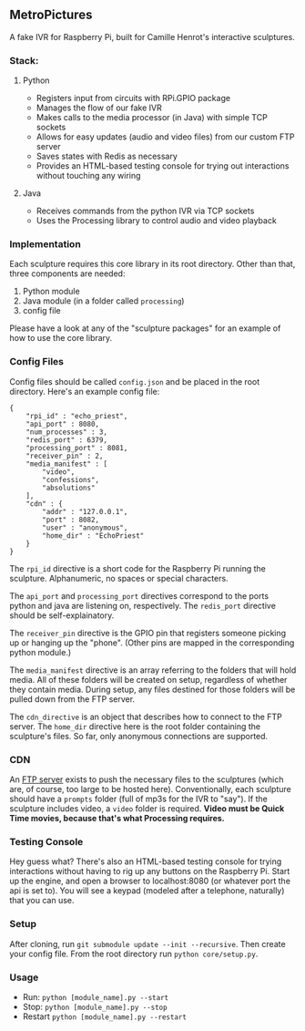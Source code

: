 ## MetroPictures

A fake IVR for Raspberry Pi, built for Camille Henrot's interactive sculptures.

### Stack:

1.	Python

	*	Registers input from circuits with RPi.GPIO package
	*	Manages the flow of our fake IVR
	*	Makes calls to the media processor (in Java) with simple TCP sockets
	*	Allows for easy updates (audio and video files) from our custom FTP server
	*	Saves states with Redis as necessary
	*	Provides an HTML-based testing console for trying out interactions without touching any wiring

1.	Java

	*	Receives commands from the python IVR via TCP sockets
	*	Uses the Processing library to control audio and video playback

### Implementation

Each sculpture requires this core library in its root directory.  Other than that, three components are needed:

1.	Python module
1.	Java module (in a folder called `processing`)
1.	config file

Please have a look at any of the "sculpture packages" for an example of how to use the core library.

### Config Files

Config files should be called `config.json` and be placed in the root directory.  Here's an example config file:

```
{
	"rpi_id" : "echo_priest",
	"api_port" : 8080,
	"num_processes" : 3,
	"redis_port" : 6379,
	"processing_port" : 8081,
	"receiver_pin" : 2,
	"media_manifest" : [
		"video",
		"confessions",
		"absolutions"
	],
	"cdn" : {
		"addr" : "127.0.0.1",
		"port" : 8082,
		"user" : "anonymous",
		"home_dir" : "EchoPriest"
	}
}

```

The `rpi_id` directive is a short code for the Raspberry Pi running the sculpture.  Alphanumeric, no spaces or special characters.

The `api_port` and `processing_port` directives correspond to the ports python and java are listening on, respectively.  The `redis_port` directive should be self-explainatory.

The `receiver_pin` directive is the GPIO pin that registers someone picking up or hanging up the "phone".  (Other pins are mapped in the corresponding python module.)

The `media_manifest` directive is an array referring to the folders that will hold media.  All of these folders will be created on setup, regardless of whether they contain media.  During setup, any files destined for those folders will be pulled down from the FTP server.

The `cdn_directive` is an object that describes how to connect to the FTP server.  The `home_dir` directive here is the root folder containing the sculpture's files.  So far, only anonymous connections are supported.

### CDN

An [FTP server](https://github.com/MetroPictures/MPCDN) exists to push the necessary files to the sculptures (which are, of course, too large to be hosted here).  Conventionally, each sculpture should have a `prompts` folder (full of mp3s for the IVR to "say").  If the sculpture includes video, a `video` folder is required.  **Video must be Quick Time movies, because that's what Processing requires.**

### Testing Console

Hey guess what?  There's also an HTML-based testing console for trying interactions without having to rig up any buttons on the Raspberry Pi.  Start up the engine, and open a browser to localhost:8080 (or whatever port the api is set to).  You will see a keypad (modeled after a telephone, naturally) that you can use.

### Setup

After cloning, run `git submodule update --init --recursive`.  Then create your config file.  From the root directory run `python core/setup.py`.

### Usage

*	Run: `python [module_name].py --start`
*	Stop: `python [module_name].py --stop`
*	Restart `python [module_name].py --restart`
